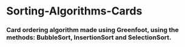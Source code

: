 # Sorting-Algorithms-Cards

### Card ordering algorithm made using Greenfoot, using the methods: BubbleSort, InsertionSort and SelectionSort.